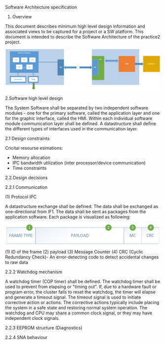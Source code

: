 Software Architecture specification 

1. Overview

This document describes minimum high level design information and associated views to be captured for a project or a SW platform. 
This document is intended to describe the Software Architecture of the practice2 project.

![alt text](https://raw.githubusercontent.com/VisteonSofia/practice2/ttsvetk1/ArchSw.jpg)

2.Software high level design

The System Software shall be separated by two independent software modules - one for the primary software,
called the application layer and one for the graphic interface, called the HMI. Within each individual software module communication layer shall be defined. A datastructure shall define the different types of interfaces used in the communication layer.

  2.1 Design constraints
  
  Cricital resourse esimations:
  - Memory allocation 
  - IPC bandwidth utilization (inter processor/device communication)
  - Time constraints 
  
  2.2.Design decisions
    
   2.2.1 Communication 
    
   (1) Protocol IPC
    
   A datastructure exchange shall be defined. The data shall be exchanged as one-directional from IF1. The data shall be sent as packages from the application software. Each package is visualized as following:
   
   ![alt text](https://raw.githubusercontent.com/VisteonSofia/practice2/ttsvetk1/frame.jpg)
  
   (1) ID of the frame
   (2) payload
   (3) Message Counter
   (4) CRC (Cyclic Redundancy Check)- An error-detecting code to detect accidental changes to raw data 
    
   2.2.2 Watchdog mechanism
         
   A watchdog timer (COP timer) shall be defined. The watchdog timer shall be used to prevent from elapsing or "timing out". If, due to    a hardware fault or program error, the cluster fails to reset the watchdog, the timer will elapse and generate a timeout signal. The    timeout signal is used to initiate corrective action or actions. The corrective actions typically include placing the system in a        safe state and restoring normal system operation. The watchdog and CPU may share a common clock signal, or they may have independent    clock signals.
     
   2.2.3 EEPROM structure (Diagnostics)
   
   
   2.2.4 SNA behaviour
   
   

    
    
    
